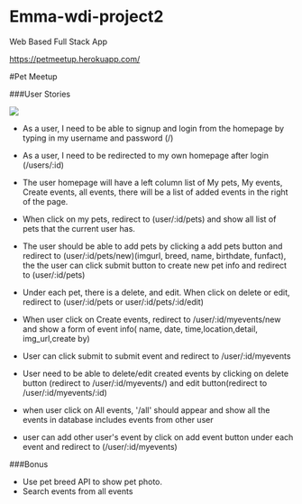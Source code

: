 # Emma-wdi-project2
Web Based Full Stack App

https://petmeetup.herokuapp.com/

#Pet Meetup

###User Stories

![](GA_Project2_ERD.png)

* As a user, I need to be able to signup and login from the homepage by typing in my username and password (/)
* As a user, I need to be redirected to my own homepage after login (/users/:id)
* The user homepage will have a left column list of My pets, My events, Create events, all events, there will be a list of added events in the right of the page.
* When click on my pets, redirect to (user/:id/pets) and show all list of pets that the current user has.
* The user should be able to add pets by clicking a add pets button and redirect to (user/:id/pets/new)(imgurl, breed, name, birthdate, funfact), the the user can click submit button to create new pet info and redirect to (user/:id/pets)
* Under each pet, there is a delete, and edit. When click on delete or edit, redirect to (user/:id/pets or user/:id/pets/:id/edit)

* When user click on Create events, redirect to /user/:id/myevents/new and show a form of event info( name, date, time,location,detail, img_url,create by)
* User can click submit to submit event and redirect to /user/:id/myevents
* User need to be able to delete/edit created events by clicking on delete button (redirect to /user/:id/myevents/) and edit button(redirect to /user/:id/myevents/:id)

* when user click on All events, '/all' should appear and show all the events in database includes events from other user
* user can add other user's event by click on add event button under each event and redirect to (/user/:id/myevents)



###Bonus

* Use pet breed API to show pet photo.
* Search events from all events
